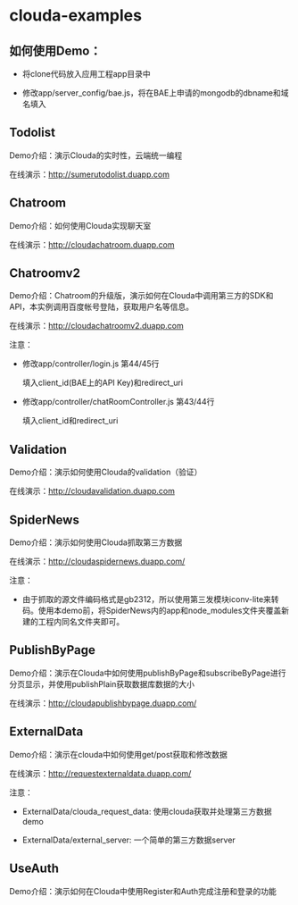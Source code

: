 clouda-examples
===============


## 如何使用Demo：

* 将clone代码放入应用工程app目录中

* 修改app/server_config/bae.js，将在BAE上申请的mongodb的dbname和域名填入



## Todolist

Demo介绍：演示Clouda的实时性，云端统一编程

在线演示：<http://sumerutodolist.duapp.com>



## Chatroom

Demo介绍：如何使用Clouda实现聊天室

在线演示：<http://cloudachatroom.duapp.com>


## Chatroomv2

Demo介绍：Chatroom的升级版，演示如何在Clouda中调用第三方的SDK和API，本实例调用百度帐号登陆，获取用户名等信息。

在线演示：<http://cloudachatroomv2.duapp.com>

注意：

* 修改app/controller/login.js 第44/45行

	填入client_id(BAE上的API Key)和redirect_uri

* 修改app/controller/chatRoomController.js 第43/44行

	填入client_id和redirect_uri
	
	
## Validation

Demo介绍：演示如何使用Clouda的validation（验证）

在线演示：<http://cloudavalidation.duapp.com>

	
## SpiderNews

Demo介绍：演示如何使用Clouda抓取第三方数据

在线演示：<http://cloudaspidernews.duapp.com/>

注意：

* 由于抓取的源文件编码格式是gb2312，所以使用第三发模块iconv-lite来转码。使用本demo前，将SpiderNews内的app和node_modules文件夹覆盖新建的工程内同名文件夹即可。

## PublishByPage

Demo介绍：演示在Clouda中如何使用publishByPage和subscribeByPage进行分页显示，并使用publishPlain获取数据库数据的大小

在线演示：<http://cloudapublishbypage.duapp.com/>

## ExternalData

Demo介绍：演示在clouda中如何使用get/post获取和修改数据

在线演示：<http://requestexternaldata.duapp.com/>

注意：

* ExternalData/clouda_request_data: 使用clouda获取并处理第三方数据demo

* ExternalData/external_server: 一个简单的第三方数据server


## UseAuth

Demo介绍：演示如何在Clouda中使用Register和Auth完成注册和登录的功能




